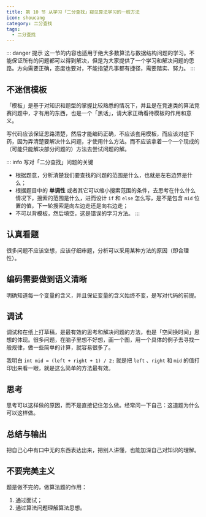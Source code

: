 ```yaml
---
title: 第 10 节 从学习「二分查找」窥见算法学习的一般方法
icon: shoucang
category: 二分查找
tags:
  - 二分查找
---
```


::: danger 提示
这一节的内容也适用于绝大多数算法与数据结构问题的学习。不能保证所有的问题都可以得到解决，但是为大家提供了一个学习和解决问题的思路。方向需要正确，态度也要对，不能指望凡事都有捷径，需要踏实、努力。
:::

## 不迷信模板

「模板」是基于对知识和题型的掌握比较熟悉的情况下，并且是在竞速类的算法竞赛问题中，才有用的东西，也是一个「黑话」，请大家正确看待模板的作用和意义。

写代码应该保证思路清楚，然后才能编码正确，不应该套用模板，而应该对症下药，因为弄清楚要解决什么问题，才使用什么方法。而不应该拿着一个一个现成的（可能只能解决部分问题的）方法去尝试问题的解。

::: info 写对「二分查找」问题的关键

+ 根据题意，分析清楚我们要查找的问题的范围是什么，也就是左右边界是什么；
+ 根据题目中的 **单调性** 或者其它可以缩小搜索范围的条件，去思考在什么什么情况下，搜索的范围是什么，进而设计 `if` 和 `else` 怎么写，是不是包含 `mid` 位置的值，下一轮搜索是向左边走还是向右边走；
+ 不可以背模板，然后填空，这是错误的学习方法。
:::

## 认真看题

很多问题不应该空想，应该仔细审题，分析可以采用某种方法的原因（即合理性）。

## 编码需要做到语义清晰

明确知道每一个变量的含义，并且保证变量的含义始终不变，是写对代码的前提。

## 调试

调试和在纸上打草稿，是最有效的思考和解决问题的方法，也是「空间换时间」思想的体现。很多问题，在脑子里想不好想，画一个图，用一个具体的例子去寻找一般规律，做一些简单的计算，就容易很多了。

我明白 `int mid = (left + right + 1) / 2;` 就是把 `left` 、`right` 和 `mid` 的值打印出来看一眼，就是这么简单的方法最有效。


## 思考

思考可以这样做的原因，而不是直接记住怎么做。经常问一下自己：这道题为什么可以这样做。

## 总结与输出

把自己心中有口中无的东西表达出来，把别人讲懂，也能加深自己对知识的理解。


## 不要完美主义

题是做不完的，做算法题的作用：

1. 通过面试；
2. 通过算法问题理解算法思想。